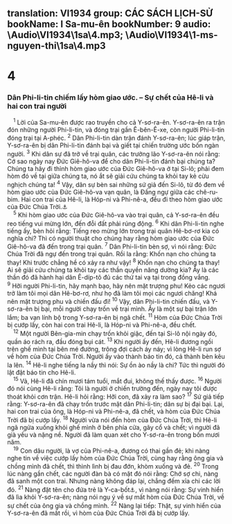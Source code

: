 translation: VI1934
group: CÁC SÁCH LỊCH-SỬ
bookName: I Sa-mu-ên 
bookNumber: 9
audio: \Audio\VI1934\1sa\4.mp3; \Audio\VI1934\1-ms-nguyen-thi\1sa\4.mp3
-------

<div class="title"><h1>4</h1><h3>Dân Phi-li-tin chiếm lấy hòm giao ước. – Sự chết của Hê-li và hai con trai người</h3></div>
<span class="verse 1sa_4_1"> <sup>1</sup> Lời của Sa-mu-ên được rao truyền cho cả Y-sơ-ra-ên. Y-sơ-ra-ên ra trận đón những người Phi-li-tin, và đóng trại gần Ê-bên-Ê-xe, còn người Phi-li-tin đóng trại tại A-phéc. </span>
<span class="verse 1sa_4_2"><sup>2</sup> Dân Phi-li-tin dàn trận đánh Y-sơ-ra-ên; lúc giáp trận, Y-sơ-ra-ên bị dân Phi-li-tin đánh bại và giết tại chiến trường ước bốn ngàn người. </span>
<span class="verse 1sa_4_3"><sup>3</sup> Khi dân sự đã trở về trại quân, các trưởng lão Y-sơ-ra-ên nói rằng: Cớ sao ngày nay Đức Giê-hô-va để cho dân Phi-li-tin đánh bại chúng ta? Chúng ta hãy đi thỉnh hòm giao ước của Đức Giê-hô-va ở tại Si-lô; phải đem hòm đó về tại giữa chúng ta, nó ắt sẽ giải cứu chúng ta khỏi tay kẻ cừu nghịch chúng ta! </span>
<span class="verse 1sa_4_4"><sup>4</sup> Vậy, dân sự bèn sai những sứ giả đến Si-lô, từ đó đem về hòm giao ước của Đức Giê-hô-va vạn quân, là Đấng ngự giữa các chê-ru-bim. Hai con trai của Hê-li, là Hóp-ni và Phi-nê-a, đều đi theo hòm giao ước của Đức Chúa Trời.<a data-toggle="tooltip" data-placement="bottom" title="Xu 25:22">⚓</a><br/></span>
<span class="verse 1sa_4_5"> <sup>5</sup> Khi hòm giao ước của Đức Giê-hô-va vào trại quân, cả Y-sơ-ra-ên đều reo tiếng vui mừng lớn, đến đỗi đất phải rúng động. </span>
<span class="verse 1sa_4_6"><sup>6</sup> Khi dân Phi-li-tin nghe tiếng ấy, bèn hỏi rằng: Tiếng reo mừng lớn trong trại quân Hê-bơ-rơ kia có nghĩa chi? Thì có người thuật cho chúng hay rằng hòm giao ước của Đức Giê-hô-va đã đến trong trại quân. </span>
<span class="verse 1sa_4_7"><sup>7</sup> Dân Phi-li-tin bèn sợ, vì nói rằng: Đức Chúa Trời đã ngự đến trong trại quân. Rồi la rằng: Khốn nạn cho chúng ta thay! Khi trước chẳng hề có xảy ra như vậy! </span>
<span class="verse 1sa_4_8"><sup>8</sup> Khốn nạn cho chúng ta thay! Ai sẽ giải cứu chúng ta khỏi tay các thần quyền năng dường kia? Ấy là các thần đó đã hành hại dân Ê-díp-tô đủ các thứ tai vạ tại trong đồng vắng. </span>
<span class="verse 1sa_4_9"><sup>9</sup> Hỡi người Phi-li-tin, hãy mạnh bạo, hãy nên mặt trượng phu! Kẻo các ngươi trở làm tôi mọi dân Hê-bơ-rơ, như họ đã làm tôi mọi các ngươi chăng! Khá nên mặt trượng phu và chiến đấu đi! </span>
<span class="verse 1sa_4_10"><sup>10</sup> Vậy, dân Phi-li-tin chiến đấu, và Y-sơ-ra-ên bị bại, mỗi người chạy trốn về trại mình. Ấy là một sự bại trận lớn lắm; ba vạn lính bộ trong Y-sơ-ra-ên bị ngã chết. </span>
<span class="verse 1sa_4_11"><sup>11</sup> Hòm của Đức Chúa Trời bị cướp lấy, còn hai con trai Hê-li, là Hóp-ni và Phi-nê-a, đều chết. <br/></span>
<span class="verse 1sa_4_12"> <sup>12</sup> Một người Bên-gia-min chạy trốn khỏi giặc, đến tại Si-lô nội ngày đó, quần áo rách ra, đầu đóng bụi cát. </span>
<span class="verse 1sa_4_13"><sup>13</sup> Khi người ấy đến, Hê-li đương ngồi trên ghế mình tại bên mé đường, trông đợi cách áy náy; vì lòng Hê-li run sợ về hòm của Đức Chúa Trời. Người ấy vào thành báo tin đó, cả thành bèn kêu la lên. </span>
<span class="verse 1sa_4_14"><sup>14</sup> Hê-li nghe tiếng la nầy thì nói: Sự ồn ào nầy là chi? Tức thì người đó lật đật báo tin cho Hê-li. <br/></span>
<span class="verse 1sa_4_15"> <sup>15</sup> Vả, Hê-li đã chín mươi tám tuổi, mắt đui, không thế thấy được. </span>
<span class="verse 1sa_4_16"><sup>16</sup> Người đó nói cùng Hê-li rằng: Tôi là người ở chiến trường đến, ngày nay tôi được thoát khỏi cơn trận. Hê-li hỏi rằng: Hỡi con, đã xảy ra làm sao? </span>
<span class="verse 1sa_4_17"><sup>17</sup> Sứ giả tiếp rằng: Y-sơ-ra-ên đã chạy trốn trước mặt dân Phi-li-tin; dân sự bị đại bại. Lại, hai con trai của ông, là Hóp-ni và Phi-nê-a, đã chết, và hòm của Đức Chúa Trời đã bị cướp lấy. </span>
<span class="verse 1sa_4_18"><sup>18</sup> Người vừa nói đến hòm của Đức Chúa Trời, thì Hê-li ngã ngửa xuống khỏi ghế mình ở bên phía cửa, gãy cổ và chết; vì người đã già yếu và nặng nề. Người đã làm quan xét cho Y-sơ-ra-ên trong bốn mươi năm. <br/></span>
<span class="verse 1sa_4_19"> <sup>19</sup> Con dâu người, là vợ của Phi-nê-a, đương có thai gần đẻ; khi nàng nghe tin về việc cướp lấy hòm của Đức Chúa Trời, cùng hay rằng ông gia và chồng mình đã chết, thì thình lình bị đau đớn, khòm xuống và đẻ. </span>
<span class="verse 1sa_4_20"><sup>20</sup> Trong lúc nàng gần chết, các người đàn bà có mặt đó nói rằng: Chớ sợ chi, nàng đã sanh một con trai. Nhưng nàng không đáp lại, chẳng đếm xỉa chi các lời đó. </span>
<span class="verse 1sa_4_21"><sup>21</sup> Nàng đặt tên cho đứa trẻ là Y-ca-bốt<a data-toggle="tooltip" data-placement="bottom" title="Y-ca-bốt nghĩa là thiếu sự vinh hiển">⚓</a>, vì nàng nói rằng: Sự vinh hiển đã lìa khỏi Y-sơ-ra-ên; nàng nói ngụ ý về sự mất hòm của Đức Chúa Trời, về sự chết của ông gia và chồng mình. </span>
<span class="verse 1sa_4_22"><sup>22</sup> Nàng lại tiếp: Thật, sự vinh hiển của Y-sơ-ra-ên đã mất rồi, vì hòm của Đức Chúa Trời đã bị cướp lấy. <br/></span>
